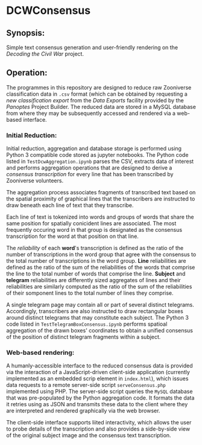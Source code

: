 # DCWConsensus

## Synopsis:

Simple text consensus generation and user-friendly rendering on the *Decoding the Civil War* project.

## Operation:

The programmes in this repository are designed to reduce raw Zooniverse classification data in `.csv` format (which can be obtained by requesting a *new classification export* from the *Data Exports* facility provided by the *Panoptes* Project Builder. The reduced data are stored in a MySQL database from where they may be subsequently accessed and rendered via a web-based interface.

### Initial Reduction:
Initial reduction, aggregation and database storage is performed using Python 3 compatible code stored as jupyter notebooks. The Python code listed in `TestDcwAggregation.ipynb` parses the CSV, extracts data of interest and performs aggregation operations that are designed to derive a *consensus transcription* for every line that has been transcribed by Zooniverse volunteers. 

The aggregation process associates fragments of transcribed text based on the spatial proximity of graphical lines that the transcribers are instructed to draw beneath each line of text that they transcribe.

Each line of text is tokenized into words and groups of words that share the same position for spatially conicident lines are associated. The most frequently occuring word in that group is designated as the consensus transcription for the word at that position on that line.

The *reliability* of each **word**'s transcription is defined as the ratio of the number of transcriptions in the word group that agree with the consensus to the total number of transcriptions in the word group. **Line** reliabilities are defined as the ratio of the sum of the reliabilities of the words that comprise the line to the total number of words that comprise the line. **Subject** and **telegram** reliabilities are differently sized aggregates of lines and their reliabilities are similarly computed as the ratio of the sum of the reliabilities of their somponent lines to the total number of lines they comprise.

A single telegram page may contain all or part of several distinct telegrams. Accordingly, transcribers are also instructed to draw rectangular boxes around distinct telegrams that may constitute each subject. The Python 3 code listed in `TestTelegramBoxConsensus.ipynb` performs spatioal aggregation of the drawn boxes' coordinates to obtain a unified consensus of the position of distinct telegram fragments within a subject.

### Web-based rendering:
A humanly-accessible interface to the reduced consensus data is provided via the interaction of a JavaScript-driven client-side application (currently implemented as an embedded scrip element in `index.html`), which issues data requests to a remote server-side script `serveConsensus.php` implemented using PHP. The server-side script queries the `MySQL` database that was pre-populated by the Python aggregation code. It formats the data it retries using as JSON and transmits these data to the client where they are interpreted and rendered graphically via the web browser.

The client-side interface supports liited interactivity, which allows the user to probe details of the transcription and also provides a side-by-side view of the original subject image and the consensus text transcription.

